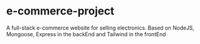 # e-commerce-project
A full-stack e-commerce website for selling electronics. Based on NodeJS, Mongoose, Express in the backEnd and Tailwind in the frontEnd
